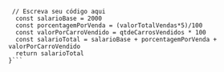 ```function calculaSalario(qtdeCarrosVendidos, valorTotalVendas) {
 // Escreva seu código aqui
  const salarioBase = 2000
  const porcentagemPorVenda = (valorTotalVendas*5)/100
  const valorPorCarroVendido = qtdeCarrosVendidos * 100
  const salarioTotal = salarioBase + porcentagemPorVenda + valorPorCarroVendido
  return salarioTotal
}```